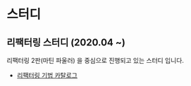 # 스터디

## 리팩터링 스터디 (2020.04 ~)
리팩터링 2판(마틴 파울러) 을 중심으로 진행되고 있는 스터디 입니다.
- [리팩터링 기법 카탈로그](./refactoring/index.md)
